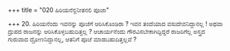 +++
title = "020 ಹಿರಿಯನೆನ್ದನೀತನಲಿ ಪೂಜಾ"

+++
20. ಹಿರಿಯನೆಂದು ಇವನನ್ನು ಪೂಜೆಗೆ ಆರಿಸಿಕೊಂಡಿರಾ ? ಇವನ ತಂದೆಯಾದ ವಸುದೇವನಿದ್ದಾನಲ್ಲ ! ಅಥವಾ ದ್ರುಪದ ರಾಜನನ್ನು ಆರಿಸಿಕೊಳ್ಳಬಹುದಿತ್ತಲ್ಲ ? ಆಚಾರ್ಯನೆಂದು ಗೌರವಿಸಬೇಕಾಗಿದ್ದಿದ್ದರೆ ರಾಜರಿಗೆಲ್ಲ ಅಸ್ತ್ರದ ಗುರುವಾದ ದ್ರೋಣನಿದ್ದಾನಲ್ಲ, ಆತನಿಗೆ ಪೂಜೆ ಮಾಡಬಹುದಿತ್ತಲ್ಲವೆ ?